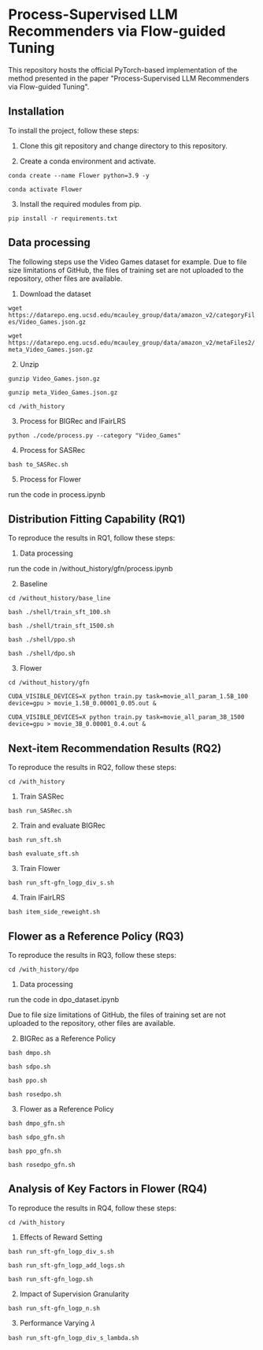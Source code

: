 # Process-Supervised LLM Recommenders via Flow-guided Tuning

This repository hosts the official PyTorch-based implementation of the method presented in the paper "Process-Supervised LLM Recommenders via Flow-guided Tuning".

## Installation

To install the project, follow these steps:

1. Clone this git repository and change directory to this repository.

2. Create a conda environment and activate.

```conda create --name Flower python=3.9 -y```

```conda activate Flower```

3. Install the required modules from pip.

```pip install -r requirements.txt```

## Data processing
The following steps use the Video Games dataset for example. Due to file size limitations of GitHub, the files of training set are not uploaded to the repository, other files are available.

1. Download the dataset

```wget https://datarepo.eng.ucsd.edu/mcauley_group/data/amazon_v2/categoryFiles/Video_Games.json.gz```

```wget https://datarepo.eng.ucsd.edu/mcauley_group/data/amazon_v2/metaFiles2/meta_Video_Games.json.gz```

2. Unzip

```gunzip Video_Games.json.gz```

```gunzip meta_Video_Games.json.gz```

```cd /with_history```

3. Process for BIGRec and IFairLRS

```python ./code/process.py --category "Video_Games"```

4. Process for SASRec

```bash to_SASRec.sh```

5. Process for Flower

run the code in process.ipynb

## Distribution Fitting Capability (RQ1)

To reproduce the results in RQ1, follow these steps:

1. Data processing

run the code in /without_history/gfn/process.ipynb 

2. Baseline

```cd /without_history/base_line```

```bash ./shell/train_sft_100.sh```

```bash ./shell/train_sft_1500.sh```

```bash ./shell/ppo.sh```

```bash ./shell/dpo.sh```

3. Flower

```cd /without_history/gfn```

```CUDA_VISIBLE_DEVICES=X python train.py task=movie_all_param_1.5B_100 device=gpu > movie_1.5B_0.00001_0.05.out &```

```CUDA_VISIBLE_DEVICES=X python train.py task=movie_all_param_3B_1500 device=gpu > movie_3B_0.00001_0.4.out &```

## Next-item Recommendation Results (RQ2)

To reproduce the results in RQ2, follow these steps:

```cd /with_history```

1. Train SASRec

```bash run_SASRec.sh```

2. Train and evaluate BIGRec

```bash run_sft.sh```

```bash evaluate_sft.sh```

3. Train Flower

```bash run_sft-gfn_logp_div_s.sh```

4. Train IFairLRS

```bash item_side_reweight.sh```

## Flower as a Reference Policy (RQ3)

To reproduce the results in RQ3, follow these steps:

```cd /with_history/dpo```

1. Data processing

run the code in dpo_dataset.ipynb

Due to file size limitations of GitHub, the files of training set are not uploaded to the repository, other files are available.

2. BIGRec as a Reference Policy

```bash dmpo.sh```

```bash sdpo.sh```

```bash ppo.sh```

```bash rosedpo.sh```

3. Flower as a Reference Policy

```bash dmpo_gfn.sh```

```bash sdpo_gfn.sh```

```bash ppo_gfn.sh```

```bash rosedpo_gfn.sh```

## Analysis of Key Factors in Flower (RQ4)

To reproduce the results in RQ4, follow these steps:

```cd /with_history```

1. Effects of Reward Setting

```bash run_sft-gfn_logp_div_s.sh```

```bash run_sft-gfn_logp_add_logs.sh```

```bash run_sft-gfn_logp.sh```

2. Impact of Supervision Granularity

```bash run_sft-gfn_logp_n.sh```

3. Performance Varying 𝜆

```bash run_sft-gfn_logp_div_s_lambda.sh```
